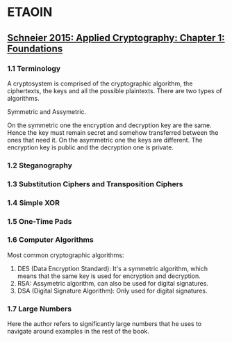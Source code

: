 # ETAOIN

## [Schneier 2015: Applied Cryptography: Chapter 1: Foundations](https://learning.oreilly.com/library/view/applied-cryptography-protocols/9781119096726/08_chap01.html#chap01-sec001)

### 1.1 Terminology

A cryptosystem is comprised of the cryptographic algorithm, the ciphertexts, the keys and all the possible plaintexts.
There are two types of algorithms.

Symmetric and Assymetric.

On the symmetric one the encryption and decryption key are the same. Hence the key must remain secret and somehow transferred between the ones that need it. 
On the asymmetric one the keys are different. The encryption key is public and the decryption one is private.

### 1.2 Steganography



### 1.3 Substitution Ciphers and Transposition Ciphers



### 1.4 Simple XOR



### 1.5 One-Time Pads



### 1.6 Computer Algorithms

Most common cryptographic algorithms:

1. DES (Data Encryption Standard): It's a symmetric algorithm, which means that the same key is used for encryption and decryption.
2. RSA: Assymetric algorithm, can also be used for digital signatures.
3. DSA (Digital Signature Algorithm): Only used for digital signatures.

### 1.7 Large Numbers

Here the author refers to significantly large numbers that he uses to navigate around examples in the rest of the book.
